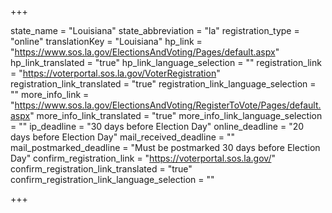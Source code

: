 +++

state_name = "Louisiana"
state_abbreviation = "la"
registration_type = "online"
translationKey = "Louisiana"
hp_link = "https://www.sos.la.gov/ElectionsAndVoting/Pages/default.aspx"
hp_link_translated = "true"
hp_link_language_selection = ""
registration_link = "https://voterportal.sos.la.gov/VoterRegistration"
registration_link_translated = "true"
registration_link_language_selection = ""
more_info_link = "https://www.sos.la.gov/ElectionsAndVoting/RegisterToVote/Pages/default.aspx"
more_info_link_translated = "true"
more_info_link_language_selection = ""
ip_deadline = "30 days before Election Day"
online_deadline = "20 days before Election Day"
mail_received_deadline = ""
mail_postmarked_deadline = "Must be postmarked 30 days before Election Day"
confirm_registration_link = "https://voterportal.sos.la.gov/"
confirm_registration_link_translated = "true"
confirm_registration_link_language_selection = ""

+++